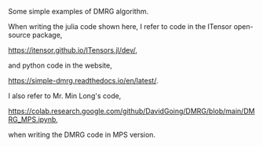 Some simple examples of DMRG algorithm.

When writing the julia code shown here, I refer to code in the ITensor open-source package, 

https://itensor.github.io/ITensors.jl/dev/, 

and python code in the website, 

https://simple-dmrg.readthedocs.io/en/latest/.

I also refer to Mr. Min Long's code, 

https://colab.research.google.com/github/DavidGoing/DMRG/blob/main/DMRG_MPS.ipynb,

when writing the DMRG code in MPS version.